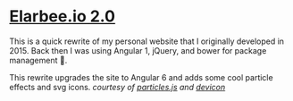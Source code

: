 # [Elarbee.io 2.0](elarbee.io)

This is a quick rewrite of my personal website that I originally developed in 2015.
Back then I was using Angular 1, jQuery, and bower for package management :grimacing:.

This rewrite upgrades the site to Angular 6 and adds some cool particle effects and svg icons.
*courtesy of [particles.js](https://vincentgarreau.com/particles.js/) and [devicon](http://konpa.github.io/devicon/)*